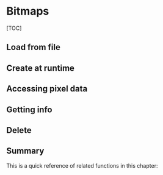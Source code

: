 # Bitmaps

[TOC]

## Load from file

## Create at runtime

## Accessing pixel data

## Getting info

## Delete

## Summary
This is a quick reference of related functions in this chapter:
